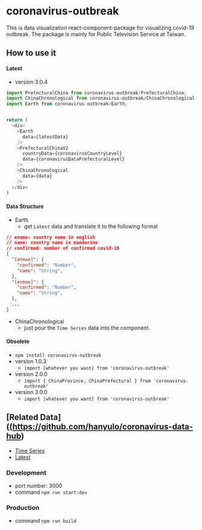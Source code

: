 # coronavirus-outbreak
This is data visualization react-component-package for visualizing covid-19 outbreak. The package is mainly for Public Television Service at Taiwan.


## How to use it

#### Latest
* version 3.0.4

```js
import PrefecturalChina from coronavirus-outbreak/PrefecturalChina;
import ChinaChronological from coronavirus-outbreak/ChinaChronological;
import Earth from coronavirus-outbreak/Earth;


return (
  <div>
    <Earth
      data={latestData}
    />
    <PrefecturalChinaV2
      countryData={coronavirusCountryLevel}
      data={coronavirusDataPrefecturalLevel}
    />
    <ChinaChronological
      data={data}
    />
  </div>
)


```

#### Data Structure

* Earth
    * get `Latest` data and translate it to the following format

```json
// ename: country name in english
// name: country name in mandarine
// confirmed: number of confirmed covid-19
{
  "[enmae]": {
    "confirmed": "Number",
    "name": "String",
  },
  "[enmae]": {
    "confirmed": "Number",
    "name": "String",
  },
  ...
}
```

* ChinaChronological
    * just pour the `Time Series` data into the component.

#### Obsolete

* `npm install coronavirus-outbreak`
* version 1.0.3
    * `import [whatever you want] from 'coronavirus-outbreak'`
* version 2.0.0
    * `import { ChinaProvince, ChinaPrefectural } from 'coronavirus-outbreak'`
* version 3.0.0
    * `import [whatever you want] from 'coronavirus-outbreak'`


## [Related Data]((https://github.com/hanyulo/coronavirus-data-hub)
* [Time Series](https://tpts-public.s3-ap-southeast-1.amazonaws.com/china-coronavirus-timeseries.json)
* [Latest](https://tpts-public.s3-ap-southeast-1.amazonaws.com/latest-coronavirus-stats.json)


### Development
* port number: 3000
* command `npm run start:dev`

### Production
* command `npm run build`
